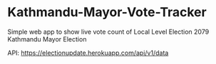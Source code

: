 # Kathmandu-Mayor-Vote-Tracker
Simple web app to show live vote count of Local Level Election 2079 Kathmandu Mayor Election

API: https://electionupdate.herokuapp.com/api/v1/data
